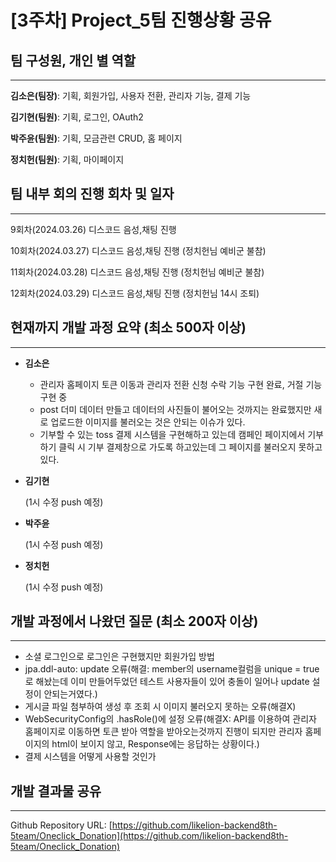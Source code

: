 # [3주차] Project_5팀 진행상황 공유

## 팀 구성원, 개인 별 역할

---

**김소은(팀장)**: 기획, 회원가입, 사용자 전환, 관리자 기능, 결제 기능 

**김기현(팀원)**: 기획, 로그인, OAuth2

**박주윤(팀원)**: 기획, 모금관련 CRUD, 홈 페이지 

**정치헌(팀원)**: 기획, 마이페이지 

## 팀 내부 회의 진행 회차 및 일자

---

9회차(2024.03.26) 디스코드 음성,채팅 진행 

10회차(2024.03.27) 디스코드 음성,채팅 진행 (정치헌님 예비군 불참)

11회차(2024.03.28) 디스코드 음성,채팅 진행 (정치헌님 예비군 불참)

12회차(2024.03.29) 디스코드 음성,채팅 진행 (정치헌님 14시 조퇴) 

## 현재까지 개발 과정 요약 (최소 500자 이상)

---

- **김소은**

  - 관리자 홈페이지 토큰 이동과 관리자 전환 신청 수락 기능 구현 완료, 거절 기능 구현 중
  - post 더미 데이터 만들고 데이터의 사진들이 불어오는 것까지는 완료했지만 새로 업로드한 이미지를 불러오는 것은 안되는 이슈가 있다.
  - 기부할 수 있는 toss 결제 시스템을 구현해하고 있는데 캠페인 페이지에서 기부하기 클릭 시 기부 결제창으로 가도록 하고있는데 그 페이지를 불러오지 못하고 있다.

- **김기현**

  (1시 수정 push 예정)

- **박주윤**

  (1시 수정 push 예정)

- **정치헌**

  (1시 수정 push 예정)

## 개발 과정에서 나왔던 질문 (최소 200자 이상)

--- 

- 소셜 로그인으로 로그인은 구현했지만 회원가입 방법
- jpa.ddl-auto: update 오류(해결: member의 username컬럼을 unique = true로 해놨는데 이미 만들어두었던 테스트 사용자들이 있어 충돌이 일어나 update 설정이 안되는거였다.)
- 게시글 파일 첨부하여 생성 후 조회 시 이미지 불러오지 못하는 오류(해결X)
- WebSecurityConfig의 .hasRole()에 설정 오류(해결X: API를 이용하여 관리자 홈페이지로 이동하면 토큰 받아 역할을 받아오는것까지 진행이 되지만 관리자 홈페이지의 html이 보이지 않고, Response에는 응답하는 상황이다.)
- 결제 시스템을 어떻게 사용할 것인가

## 개발 결과물 공유

---

Github Repository URL: [https://github.com/likelion-backend8th-5team/Oneclick_Donation](https://github.com/likelion-backend8th-5team/Oneclick_Donation)
